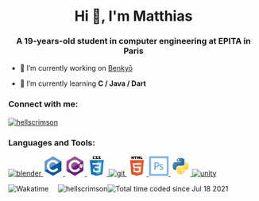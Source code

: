 <h1 align="center">Hi 👋, I'm Matthias</h1>
<h3 align="center">A 19-years-old student in computer engineering at EPITA in Paris</h3>

 - 🔭 I’m currently working on [Benkyō](https://github.com/HellsCrimson/Benkyo)

- 🌱 I’m currently learning **C / Java / Dart**

<h3 align="left">Connect with me:</h3>
<p align="left">
<a href="https://stackoverflow.com/users/14664553/hellscrimson" target="blank"><img align="center" src="https://raw.githubusercontent.com/rahuldkjain/github-profile-readme-generator/master/src/images/icons/Social/stack-overflow.svg" alt="hellscrimson" height="30" width="40" /></a>
</p>

<h3 align="left">Languages and Tools:</h3>
<p align="left"> <a href="https://www.blender.org/" target="_blank"> <img src="https://download.blender.org/branding/community/blender_community_badge_white.svg" alt="blender" width="40" height="40"/> </a> <a href="https://www.cprogramming.com/" target="_blank"> <img src="https://raw.githubusercontent.com/devicons/devicon/master/icons/c/c-original.svg" alt="c" width="40" height="40"/> </a> <a href="https://www.w3schools.com/cs/" target="_blank"> <img src="https://raw.githubusercontent.com/devicons/devicon/master/icons/csharp/csharp-original.svg" alt="csharp" width="40" height="40"/> </a> <a href="https://www.w3schools.com/css/" target="_blank"> <img src="https://raw.githubusercontent.com/devicons/devicon/master/icons/css3/css3-original-wordmark.svg" alt="css3" width="40" height="40"/> </a> <a href="https://git-scm.com/" target="_blank"> <img src="https://www.vectorlogo.zone/logos/git-scm/git-scm-icon.svg" alt="git" width="40" height="40"/> </a> <a href="https://www.w3.org/html/" target="_blank"> <img src="https://raw.githubusercontent.com/devicons/devicon/master/icons/html5/html5-original-wordmark.svg" alt="html5" width="40" height="40"/> </a> <a href="https://www.photoshop.com/en" target="_blank"> <img src="https://raw.githubusercontent.com/devicons/devicon/master/icons/photoshop/photoshop-line.svg" alt="photoshop" width="40" height="40"/> </a> <a href="https://www.python.org" target="_blank"> <img src="https://raw.githubusercontent.com/devicons/devicon/master/icons/python/python-original.svg" alt="python" width="40" height="40"/> </a> <a href="https://unity.com/" target="_blank"> <img src="https://www.vectorlogo.zone/logos/unity3d/unity3d-icon.svg" alt="unity" width="40" height="40"/> </a> </p>

<img align="left" src="https://github-readme-stats-kappa-vert.vercel.app/api/wakatime?username=HellsCrimson&theme=chartreuse-dark&langs_count=8" alt="Wakatime" width="100"/>

<img src="https://wakatime.com/badge/user/a92685cf-14be-4aa7-8954-9a93fd4d889b.svg" alt="Total time coded since Jul 18 2021" width="100" />
<img align="left" src="https://discord.c99.nl/widget/theme-2/220479090602278912.png" alt="hellscrimson" width="100"/>
